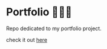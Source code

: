 # Portfolio 👩🏻‍💻

Repo dedicated to my portfolio project.

check it out <a href="https://kattanaluz.github.io/portfolio1/">here</a>
